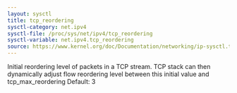 ```yaml
---
layout: sysctl
title: tcp_reordering
sysctl-category: net.ipv4
sysctl-file: /proc/sys/net/ipv4/tcp_reordering
sysctl-variable: net.ipv4.tcp_reordering
source: https://www.kernel.org/doc/Documentation/networking/ip-sysctl.txt
---
```

Initial reordering level of packets in a TCP stream.
TCP stack can then dynamically adjust flow reordering level
between this initial value and tcp_max_reordering
Default: 3

